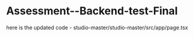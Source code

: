 
# Assessment--Backend-test-Final

here is the updated code - studio-master/studio-master/src/app/page.tsx

